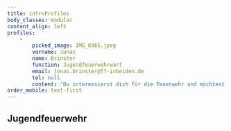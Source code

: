 ```yaml
---
title: introProfiles
body_classes: modular
content_align: left
profiles:
    -
        picked_image: IMG_0365.jpeg
        vorname: Jonas
        name: Brinster
        function: Jugendfeuerwehrwart
        email: jonas.brinster@ff-inheiden.de
        tel: null
        content: "Du interessierst dich für die Feuerwehr und möchtest gerne Zeit mit anderen Jugendlichen verbringen? Du bist zwischen 10 und 17 Jahren alt? Du bist gerne mit anderen Jugendfeuerwehren auf Zeltlagern, Ausflügen und Wettkämpfen unterwegs? Dann bist du bei uns genau richtig!\n\nBei uns kannst du spannende Einblicke in die Welt der Feuerwehr gewinnen. Hier lernst du, wie man Brände löscht, Erste Hilfe leistet und technische Geräte bedient. Dabei kommt der Spaß nicht zu kurz: Neben dem regelmäßigen Feuerwehrunterricht und den Übungen veranstalten wir zahlreiche Spieleabende, Sportturniere und Bastelaktionen.\n\nZu den besonderen Highlights gehören unsere Zeltlager und Ausflüge. Jedes Jahr nehmen wir an spannenden Wettkämpfen mit anderen Jugendfeuerwehren teil. Da kannst du dein Können unter Beweis stellen. Außerdem haben wir spezielle Events wie Nachtwanderungen, Lagerfeuerabende und spannende Berufsfeuerwehrtage im Angebot. An diesen Tagen erlebst du den Alltag der Berufsfeuerwehr hautnah: Du nimmst an simulierten Einsätzen teil, lernst den Umgang mit professionellem Equipment und erfährst, wie ein echter 24-Stunden-Dienst bei der Feuerwehr aussieht.\n\nUnsere erfahrenen Betreuerinnen und Betreuer sind immer für dich da und sorgen dafür, dass du dich bei uns wohlfühlst und immer jemanden zum Ansprechen hast. Gemeinsam arbeiten wir im Team und erleben unvergessliche Momente.\n\nKomm einfach vorbei und schau dir an, was wir alles zu bieten haben! Sei Teil unserer Gemeinschaft und erlebe die Faszination Feuerwehr hautnah. Wir freuen uns auf dich!"
order_mobile: text-first
---
```


<h2><i class="fa-brands fa-gripfire" style="color: #e24c31;font-size: 1.7em"></i> Jugendfeuerwehr</h2>